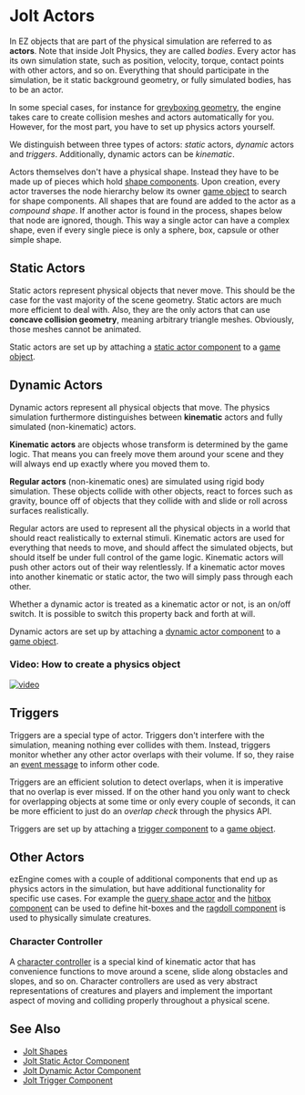 # Jolt Actors

In EZ objects that are part of the physical simulation are referred to as **actors**. Note that inside Jolt Physics, they are called *bodies*. Every actor has its own simulation state, such as position, velocity, torque, contact points with other actors, and so on. Everything that should participate in the simulation, be it static background geometry, or fully simulated bodies, has to be an actor.

In some special cases, for instance for [greyboxing geometry](../../../scenes/greyboxing.md), the engine takes care to create collision meshes and actors automatically for you. However, for the most part, you have to set up physics actors yourself.

We distinguish between three types of actors: *static* actors, *dynamic* actors and *triggers*. Additionally, dynamic actors can be *kinematic*.

Actors themselves don't have a physical shape. Instead they have to be made up of pieces which hold [shape components](../collision-shapes/jolt-shapes.md). Upon creation, every actor traverses the node hierarchy below its owner [game object](../../../runtime/world/game-objects.md) to search for shape components. All shapes that are found are added to the actor as a *compound shape*. If another actor is found in the process, shapes below that node are ignored, though. This way a single actor can have a complex shape, even if every single piece is only a sphere, box, capsule or other simple shape.

## Static Actors

Static actors represent physical objects that never move. This should be the case for the vast majority of the scene geometry. Static actors are much more efficient to deal with. Also, they are the only actors that can use **concave collision geometry**, meaning arbitrary triangle meshes. Obviously, those meshes cannot be animated.

Static actors are set up by attaching a [static actor component](jolt-static-actor-component.md) to a [game object](../../../runtime/world/game-objects.md).

## Dynamic Actors

Dynamic actors represent all physical objects that move. The physics simulation furthermore distinguishes between **kinematic** actors and fully simulated (non-kinematic) actors.

**Kinematic actors** are objects whose transform is determined by the game logic. That means you can freely move them around your scene and they will always end up exactly where you moved them to.

**Regular actors** (non-kinematic ones) are simulated using rigid body simulation. These objects collide with other objects, react to forces such as gravity, bounce off of objects that they collide with and slide or roll across surfaces realistically.

Regular actors are used to represent all the physical objects in a world that should react realistically to external stimuli. Kinematic actors are used for everything that needs to move, and should affect the simulated objects, but should itself be under full control of the game logic. Kinematic actors will push other actors out of their way relentlessly. If a kinematic actor moves into another kinematic or static actor, the two will simply pass through each other.

Whether a dynamic actor is treated as a kinematic actor or not, is an on/off switch. It is possible to switch this property back and forth at will.

Dynamic actors are set up by attaching a [dynamic actor component](jolt-dynamic-actor-component.md) to a [game object](../../../runtime/world/game-objects.md).

### Video: How to create a physics object

[![video](https://img.youtube.com/vi/hlEUdO5yVig/0.jpg)](https://www.youtube.com/watch?v=hlEUdO5yVig)

## Triggers

Triggers are a special type of actor. Triggers don't interfere with the simulation, meaning nothing ever collides with them. Instead, triggers monitor whether any other actor overlaps with their volume. If so, they raise an [event message](../../../runtime/world/world-messaging.md#event-messages) to inform other code.

Triggers are an efficient solution to detect overlaps, when it is imperative that no overlap is ever missed. If on the other hand you only want to check for overlapping objects at some time or only every couple of seconds, it can be more efficient to just do an *overlap check* through the physics API.

Triggers are set up by attaching a [trigger component](jolt-trigger-component.md) to a [game object](../../../runtime/world/game-objects.md).

## Other Actors

ezEngine comes with a couple of additional components that end up as physics actors in the simulation, but have additional functionality for specific use cases. For example the [query shape actor](jolt-queryshape-actor-component.md) and the [hitbox component](../ragdolls/jolt-hitbox-component.md) can be used to define hit-boxes and the [ragdoll component](../ragdolls/jolt-ragdoll-component.md) is used to physically simulate creatures.

### Character Controller

A [character controller](../special/jolt-character-controller.md) is a special kind of kinematic actor that has convenience functions to move around a scene, slide along obstacles and slopes, and so on. Character controllers are used as very abstract representations of creatures and players and implement the important aspect of moving and colliding properly throughout a physical scene.

## See Also

* [Jolt Shapes](../collision-shapes/jolt-shapes.md)
* [Jolt Static Actor Component](jolt-static-actor-component.md)
* [Jolt Dynamic Actor Component](jolt-dynamic-actor-component.md)
* [Jolt Trigger Component](jolt-trigger-component.md)
